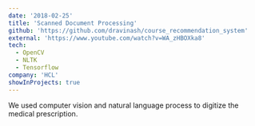 ```yaml
---
date: '2018-02-25'
title: 'Scanned Document Processing'
github: 'https://github.com/dravinash/course_recommendation_system'
external: 'https://www.youtube.com/watch?v=WA_zHBOXka8'
tech:
  - OpenCV
  - NLTK
  - Tensorflow
company: 'HCL'
showInProjects: true
---
```


We used computer vision and natural language process to digitize the medical prescription. 